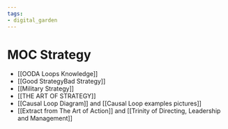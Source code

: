 ```yaml
---
tags: 
- digital_garden
---
```

# MOC Strategy
+ [[OODA Loops Knowledge]]
+ [[Good StrategyBad Strategy]]
+ [[Military Strategy]]
+ [[THE ART OF STRATEGY]]
+ [[Causal Loop Diagram]] and [[Causal Loop examples pictures]]
+ [[Extract from The Art of Action]] and [[Trinity of Directing, Leadership and Management]]
